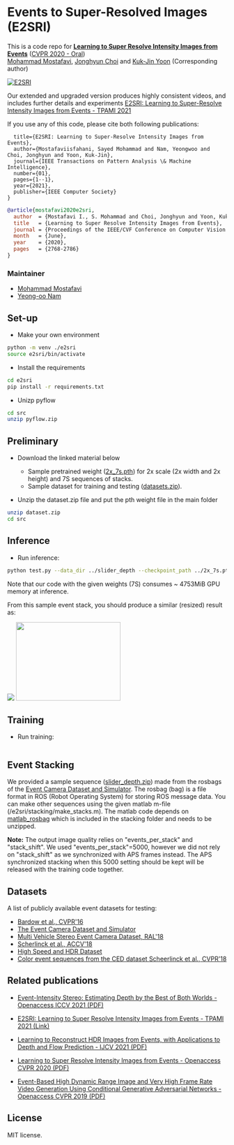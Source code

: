 # Events to Super-Resolved Images (E2SRI)
This is a code repo for **[Learning to Super Resolve Intensity Images from Events](http://openaccess.thecvf.com/content_CVPR_2020/papers/I._Learning_to_Super_Resolve_Intensity_Images_From_Events_CVPR_2020_paper.pdf)** ([CVPR 2020 - Oral](https://youtu.be/kiSCXegcwfM))<br>
[Mohammad Mostafavi](https://smmmmi.github.io/), [Jonghyun Choi](http://ppolon.github.io/) and [Kuk-Jin Yoon](http://vi.kaist.ac.kr/project/kuk-jin-yoon/) (Corresponding author)

[![E2SRI](https://github.com/gistvision/e2sri/blob/master/images/E2SRI.png)](https://youtu.be/ZMFAseI1DM8)
 
Our extended and upgraded version produces highly consistent videos, and includes further details and experiments [E2SRI: Learning to Super-Resolve Intensity Images from Events - TPAMI 2021](https://www.computer.org/csdl/journal/tp/5555/01/09485034/1veokqDc14Q)


If you use any of this code, please cite both following publications:

```@article{mostafaviisfahani2021e2sri,
  title={E2SRI: Learning to Super-Resolve Intensity Images from Events},
  author={Mostafaviisfahani, Sayed Mohammad and Nam, Yeongwoo and Choi, Jonghyun and Yoon, Kuk-Jin},
  journal={IEEE Transactions on Pattern Analysis \& Machine Intelligence},
  number={01},
  pages={1--1},
  year={2021},
  publisher={IEEE Computer Society}
}
```

```bibtex
@article{mostafavi2020e2sri,
  author  = {Mostafavi I., S. Mohammad and Choi, Jonghyun and Yoon, Kuk-Jin},
  title   = {Learning to Super Resolve Intensity Images from Events},
  journal = {Proceedings of the IEEE/CVF Conference on Computer Vision and Pattern Recognition},
  month   = {June},
  year    = {2020},
  pages   = {2768-2786}
}
```


### Maintainer
* [Mohammad Mostafavi](https://smmmmi.github.io/)
* [Yeong-oo Nam](https://gistvision.github.io/people.html)

## Set-up

- Make your own environment

```bash
python -m venv ./e2sri
source e2sri/bin/activate
```

- Install the requirements
```bash
cd e2sri
pip install -r requirements.txt
```

- Unizp pyflow
```bash
cd src
unzip pyflow.zip
```

## Preliminary
- Download the linked material below
  * Sample pretrained weight ([2x_7s.pth](https://drive.google.com/file/d/1fCPGoAynMVLI_23vuDsceL_39rkt1QJl/view?usp=sharing)) for 2x scale (2x width and 2x height) and 7S sequences of stacks.
  * Sample dataset for training and testing ([datasets.zip](https://drive.google.com/file/d/1d11Ec-vUHPNmIDJZi-YSQ_50WdOxHdlo/view?usp=sharing)).

- Unzip the dataset.zip file and put the pth weight file in the main folder

```bash
unzip dataset.zip
cd src
```

## Inference
- Run inference:
```bash
python test.py --data_dir ../slider_depth --checkpoint_path ../2x_7s.pth --save_dir ./save_dir
```

Note that our code with the given weights (7S) consumes ~ 4753MiB GPU memory at inference.

From this sample event stack, you should produce a similar (resized) result as:

<img src="https://github.com/gistvision/e2sri/blob/master/images/event.png"> <img src="https://github.com/gistvision/e2sri/blob/master/images/sample.png" width="240" height="180">

## Training
- Run training:
```bash python3 train.py --config_path ./configs/2x_3.yaml --data_dir ../Gray_5K_7s_tiny --save_dir ./save_dir
```


## Event Stacking

We provided a sample sequence ([slider_depth.zip](https://drive.google.com/file/d/1YLXeY7bK4QyN26l9ILHD-tmc4Suwdch-/view?usp=sharing)) made from the rosbags of the [Event Camera Dataset and Simulator](http://rpg.ifi.uzh.ch/davis_data.html). The rosbag (bag) is a file format in ROS (Robot Operating System) for storing ROS message data.
You can make other sequences using the given matlab m-file (/e2sri/stacking/make_stacks.m).
The matlab code depends on [matlab_rosbag](https://github.com/bcharrow/matlab_rosbag/releases) which is included in the stacking folder and needs to be unzipped.

**Note:**
The output image quality relies on "events_per_stack" and "stack_shift". We used "events_per_stack"=5000, however we did not rely on "stack_shift" as we synchronized with APS frames instead. The APS synchronized stacking when this 5000 setting should be kept will be released with the training code together.


## Datasets

A list of publicly available event datasets for testing:

- [Bardow et al., CVPR'16](http://wp.doc.ic.ac.uk/pb2114/datasets/)
- [The Event Camera Dataset and Simulator](http://rpg.ifi.uzh.ch/davis_data.html)
- [Multi Vehicle Stereo Event Camera Dataset, RAL'18](https://daniilidis-group.github.io/mvsec/download/)
- [Scherlinck et al., ACCV'18](https://drive.google.com/drive/folders/1Jv73p1-Hi56HXyal4SHQbzs2zywISOvc)
- [High Speed and HDR Dataset](http://rpg.ifi.uzh.ch/E2VID.html)
- [Color event sequences from the CED dataset Scheerlinck et al., CVPR'18](http://rpg.ifi.uzh.ch/data/E2VID/datasets/CED_CVPRW19/)


## Related publications

- [Event-Intensity Stereo: Estimating Depth by the Best of Both Worlds - Openaccess ICCV 2021 (PDF)](https://openaccess.thecvf.com/content/ICCV2021/papers/Mostafavi_Event-Intensity_Stereo_Estimating_Depth_by_the_Best_of_Both_Worlds_ICCV_2021_paper.pdf)

- [E2SRI: Learning to Super Resolve Intensity Images from Events - TPAMI 2021 (Link)](https://www.computer.org/csdl/journal/tp/5555/01/09485034/1veokqDc14Q)

- [Learning to Reconstruct HDR Images from Events, with Applications to Depth and Flow Prediction - IJCV 2021 (PDF)](http://vi.kaist.ac.kr/wp-content/uploads/2021/04/Mostafavi2021_Article_LearningToReconstructHDRImages-1.pdf)

- [Learning to Super Resolve Intensity Images from Events - Openaccess CVPR 2020 (PDF)](https://openaccess.thecvf.com/content_CVPR_2020/papers/I._Learning_to_Super_Resolve_Intensity_Images_From_Events_CVPR_2020_paper.pdf)

- [Event-Based High Dynamic Range Image and Very High Frame Rate Video Generation Using Conditional Generative Adversarial Networks - Openaccess CVPR 2019 (PDF)](http://openaccess.thecvf.com/content_CVPR_2019/papers/Wang_Event-Based_High_Dynamic_Range_Image_and_Very_High_Frame_Rate_CVPR_2019_paper.pdf)


## License


MIT license.

